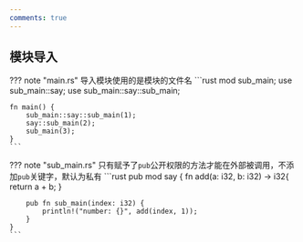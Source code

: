 ```yaml
---
comments: true
---
```


## 模块导入
??? note "main.rs"
    导入模块使用的是模块的文件名
    ```rust
    mod sub_main;
    use sub_main::say;
    use sub_main::say::sub_main;

    fn main() {
        sub_main::say::sub_main(1);
        say::sub_main(2);
        sub_main(3);
    }
    ```
??? note "sub_main.rs"
    只有赋予了`pub`公开权限的方法才能在外部被调用，不添加`pub`关键字，默认为私有
    ```rust
    pub mod say {
        fn add(a: i32, b: i32) -> i32{
            return a + b;
        }

        pub fn sub_main(index: i32) {
            println!("number: {}", add(index, 1));
        }
    }
    ```